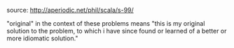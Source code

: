 source: http://aperiodic.net/phil/scala/s-99/

"original" in the context of these problems means "this is my original solution to the problem, to which i have since found or learned of a better or more idiomatic solution."
